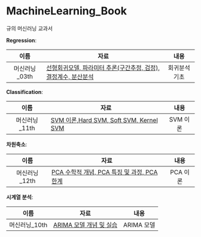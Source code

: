 # MachineLearning_Book
규의 머신러닝 교과서

**Regression**: 

|  이름  | 자료                                                         |              내용              |
| :----: | ------------------------------------------------------------ | :--------------------------: |
| 머신러닝_03th | [선형회귀모델, 파라미터 추론(구간추정, 검정), 결정계수, 분산분석](머신러닝_03th.ipynb) |         회귀분석 기초          |

**Classification**: 

|  이름  | 자료                                                         |              내용              |
| :----: | ------------------------------------------------------------ | :--------------------------: |
| 머신러닝_11th | [SVM 이론,Hard SVM, Soft SVM, Kernel SVM](머신러닝_11th.ipynb) |         SVM 이론          |

**차원축소**: 

|  이름  | 자료                                                         |              내용              |
| :----: | ------------------------------------------------------------ | :--------------------------: |
| 머신러닝_12th | [PCA 수학적 개념, PCA 특징 및 과정, PCA 한계](머신러닝_12th.ipynb) |         PCA 이론          |


**시계열 분석**: 

|  이름  | 자료                                                         |              내용              |
| :----: | ------------------------------------------------------------ | :--------------------------: |
| 머신러닝_10th | [ARIMA 모델 개념 및 실습](머신러닝_10th.ipynb) |         ARIMA 모델          |
